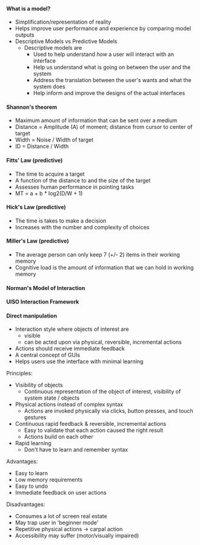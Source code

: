 #### What is a model?
- Simplification/representation of reality
- Helps improve user performance and experience by comparing model outputs
- Descriptive Models vs Predictive Models
	- Descriptive models are
		- Used to help understand *how* a user will interact with an interface
		- Help us understand what is going on between the user and the system
		- Address the translation between the user's wants and what the system does
		- Help inform and improve the designs of the actual interfaces

#### Shannon's theorem
- Maximum amount of information that can be sent over a medium
- Distance = Amplitude (A) of moment; distance from cursor to center of target
- Width = Noise / Width of target 
- ID = Distance / Width
#### Fitts' Law (predictive)
- The time to acquire a target
- A function of the distance to and the size of the target
- Assesses human performance in pointing tasks
- MT = a + b * log2(D/W + 1)
#### Hick's Law (predictive)
- The time is takes to make a decision
- Increases with the number and complexity of choices
#### Miller's Law (predictive)
- The average person can only keep 7 (+/- 2) items in their working memory
- Cognitive load is the amount of information that we can hold in working memory
#### Norman's Model of Interaction

#### UISO Interaction Framework

#### Direct manipulation
- Interaction style where objects of interest are
	- visible
	- can be acted upon via physical, reversible, incremental actions
- Actions should receive immediate feedback
- A central concept of GUIs
- Helps users use the interface with minimal learning

Principles:
- Visibility of objects
	- Continuous representation of the object of interest, visibility of system state / objects
- Physical actions instead of complex syntax
	- Actions are invoked physically via clicks, button presses, and touch gestures
- Continuous rapid feedback & reversible, incremental actions
	- Easy to validate that each action caused the right result
	- Actions build on each other
- Rapid learning
	- Don't have to learn and remember syntax

Advantages:
- Easy to learn
- Low memory requirements
- Easy to undo
- Immediate feedback on user actions

Disadvantages:
- Consumes a lot of screen real estate
- May trap user in 'beginner mode'
- Repetitive physical actions -> carpal action
- Accessibility may suffer (motor/visually impaired)
